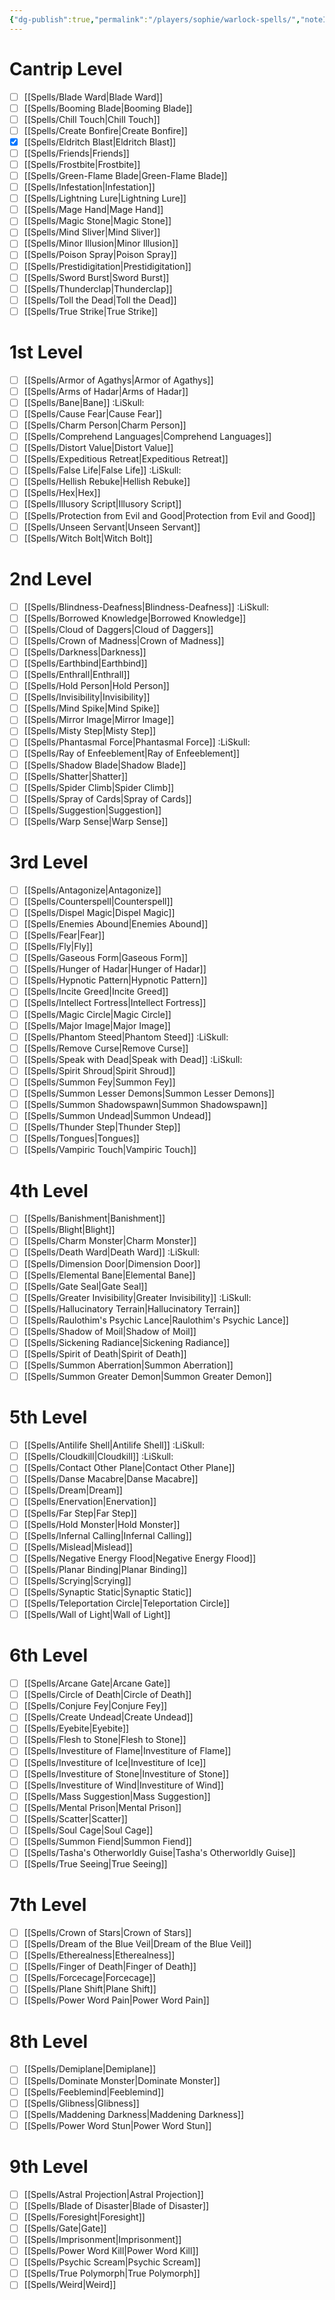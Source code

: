 ```yaml
---
{"dg-publish":true,"permalink":"/players/sophie/warlock-spells/","noteIcon":""}
---
```



# Cantrip Level
- [ ] [[Spells/Blade Ward\|Blade Ward]]
- [ ] [[Spells/Booming Blade\|Booming Blade]]
- [ ] [[Spells/Chill Touch\|Chill Touch]]
- [ ] [[Spells/Create Bonfire\|Create Bonfire]]
- [x] [[Spells/Eldritch Blast\|Eldritch Blast]]
- [ ] [[Spells/Friends\|Friends]]
- [ ] [[Spells/Frostbite\|Frostbite]]
- [ ] [[Spells/Green-Flame Blade\|Green-Flame Blade]]
- [ ] [[Spells/Infestation\|Infestation]]
- [ ] [[Spells/Lightning Lure\|Lightning Lure]]
- [ ] [[Spells/Mage Hand\|Mage Hand]]
- [ ] [[Spells/Magic Stone\|Magic Stone]]
- [ ] [[Spells/Mind Sliver\|Mind Sliver]]
- [ ] [[Spells/Minor Illusion\|Minor Illusion]]
- [ ] [[Spells/Poison Spray\|Poison Spray]]
- [ ] [[Spells/Prestidigitation\|Prestidigitation]]
- [ ] [[Spells/Sword Burst\|Sword Burst]]
- [ ] [[Spells/Thunderclap\|Thunderclap]]
- [ ] [[Spells/Toll the Dead\|Toll the Dead]]
- [ ] [[Spells/True Strike\|True Strike]]

# 1st Level
- [ ] [[Spells/Armor of Agathys\|Armor of Agathys]]
- [ ] [[Spells/Arms of Hadar\|Arms of Hadar]]
- [ ] [[Spells/Bane\|Bane]] :LiSkull:
- [ ] [[Spells/Cause Fear\|Cause Fear]]
- [ ] [[Spells/Charm Person\|Charm Person]]
- [ ] [[Spells/Comprehend Languages\|Comprehend Languages]]
- [ ] [[Spells/Distort Value\|Distort Value]]
- [ ] [[Spells/Expeditious Retreat\|Expeditious Retreat]]
- [ ] [[Spells/False Life\|False Life]] :LiSkull:
- [ ] [[Spells/Hellish Rebuke\|Hellish Rebuke]]
- [ ] [[Spells/Hex\|Hex]]
- [ ] [[Spells/Illusory Script\|Illusory Script]]
- [ ] [[Spells/Protection from Evil and Good\|Protection from Evil and Good]]
- [ ] [[Spells/Unseen Servant\|Unseen Servant]]
- [ ] [[Spells/Witch Bolt\|Witch Bolt]]

# 2nd Level
- [ ] [[Spells/Blindness-Deafness\|Blindness-Deafness]] :LiSkull:
- [ ] [[Spells/Borrowed Knowledge\|Borrowed Knowledge]]
- [ ] [[Spells/Cloud of Daggers\|Cloud of Daggers]]
- [ ] [[Spells/Crown of Madness\|Crown of Madness]]
- [ ] [[Spells/Darkness\|Darkness]]
- [ ] [[Spells/Earthbind\|Earthbind]]
- [ ] [[Spells/Enthrall\|Enthrall]]
- [ ] [[Spells/Hold Person\|Hold Person]]
- [ ] [[Spells/Invisibility\|Invisibility]]
- [ ] [[Spells/Mind Spike\|Mind Spike]]
- [ ] [[Spells/Mirror Image\|Mirror Image]]
- [ ] [[Spells/Misty Step\|Misty Step]]
- [ ] [[Spells/Phantasmal Force\|Phantasmal Force]] :LiSkull:
- [ ] [[Spells/Ray of Enfeeblement\|Ray of Enfeeblement]]
- [ ] [[Spells/Shadow Blade\|Shadow Blade]]
- [ ] [[Spells/Shatter\|Shatter]]
- [ ] [[Spells/Spider Climb\|Spider Climb]]
- [ ] [[Spells/Spray of Cards\|Spray of Cards]]
- [ ] [[Spells/Suggestion\|Suggestion]]
- [ ] [[Spells/Warp Sense\|Warp Sense]]

# 3rd Level
- [ ] [[Spells/Antagonize\|Antagonize]]
- [ ] [[Spells/Counterspell\|Counterspell]]
- [ ] [[Spells/Dispel Magic\|Dispel Magic]]
- [ ] [[Spells/Enemies Abound\|Enemies Abound]]
- [ ] [[Spells/Fear\|Fear]]
- [ ] [[Spells/Fly\|Fly]]
- [ ] [[Spells/Gaseous Form\|Gaseous Form]]
- [ ] [[Spells/Hunger of Hadar\|Hunger of Hadar]]
- [ ] [[Spells/Hypnotic Pattern\|Hypnotic Pattern]]
- [ ] [[Spells/Incite Greed\|Incite Greed]]
- [ ] [[Spells/Intellect Fortress\|Intellect Fortress]]
- [ ] [[Spells/Magic Circle\|Magic Circle]]
- [ ] [[Spells/Major Image\|Major Image]]
- [ ] [[Spells/Phantom Steed\|Phantom Steed]] :LiSkull:
- [ ] [[Spells/Remove Curse\|Remove Curse]]
- [ ] [[Spells/Speak with Dead\|Speak with Dead]] :LiSkull:
- [ ] [[Spells/Spirit Shroud\|Spirit Shroud]]
- [ ] [[Spells/Summon Fey\|Summon Fey]]
- [ ] [[Spells/Summon Lesser Demons\|Summon Lesser Demons]]
- [ ] [[Spells/Summon Shadowspawn\|Summon Shadowspawn]]
- [ ] [[Spells/Summon Undead\|Summon Undead]]
- [ ] [[Spells/Thunder Step\|Thunder Step]]
- [ ] [[Spells/Tongues\|Tongues]]
- [ ] [[Spells/Vampiric Touch\|Vampiric Touch]]

# 4th Level
- [ ] [[Spells/Banishment\|Banishment]]
- [ ] [[Spells/Blight\|Blight]]
- [ ] [[Spells/Charm Monster\|Charm Monster]]
- [ ] [[Spells/Death Ward\|Death Ward]] :LiSkull:
- [ ] [[Spells/Dimension Door\|Dimension Door]]
- [ ] [[Spells/Elemental Bane\|Elemental Bane]]
- [ ] [[Spells/Gate Seal\|Gate Seal]]
- [ ] [[Spells/Greater Invisibility\|Greater Invisibility]] :LiSkull:
- [ ] [[Spells/Hallucinatory Terrain\|Hallucinatory Terrain]]
- [ ] [[Spells/Raulothim's Psychic Lance\|Raulothim's Psychic Lance]]
- [ ] [[Spells/Shadow of Moil\|Shadow of Moil]]
- [ ] [[Spells/Sickening Radiance\|Sickening Radiance]]
- [ ] [[Spells/Spirit of Death\|Spirit of Death]]
- [ ] [[Spells/Summon Aberration\|Summon Aberration]]
- [ ] [[Spells/Summon Greater Demon\|Summon Greater Demon]]

# 5th Level
- [ ] [[Spells/Antilife Shell\|Antilife Shell]] :LiSkull:
- [ ] [[Spells/Cloudkill\|Cloudkill]] :LiSkull:
- [ ] [[Spells/Contact Other Plane\|Contact Other Plane]]
- [ ] [[Spells/Danse Macabre\|Danse Macabre]]
- [ ] [[Spells/Dream\|Dream]]
- [ ] [[Spells/Enervation\|Enervation]]
- [ ] [[Spells/Far Step\|Far Step]]
- [ ] [[Spells/Hold Monster\|Hold Monster]]
- [ ] [[Spells/Infernal Calling\|Infernal Calling]]
- [ ] [[Spells/Mislead\|Mislead]]
- [ ] [[Spells/Negative Energy Flood\|Negative Energy Flood]]
- [ ] [[Spells/Planar Binding\|Planar Binding]]
- [ ] [[Spells/Scrying\|Scrying]]
- [ ] [[Spells/Synaptic Static\|Synaptic Static]]
- [ ] [[Spells/Teleportation Circle\|Teleportation Circle]]
- [ ] [[Spells/Wall of Light\|Wall of Light]]

# 6th Level
- [ ] [[Spells/Arcane Gate\|Arcane Gate]]
- [ ] [[Spells/Circle of Death\|Circle of Death]]
- [ ] [[Spells/Conjure Fey\|Conjure Fey]]
- [ ] [[Spells/Create Undead\|Create Undead]]
- [ ] [[Spells/Eyebite\|Eyebite]]
- [ ] [[Spells/Flesh to Stone\|Flesh to Stone]]
- [ ] [[Spells/Investiture of Flame\|Investiture of Flame]]
- [ ] [[Spells/Investiture of Ice\|Investiture of Ice]]
- [ ] [[Spells/Investiture of Stone\|Investiture of Stone]]
- [ ] [[Spells/Investiture of Wind\|Investiture of Wind]]
- [ ] [[Spells/Mass Suggestion\|Mass Suggestion]]
- [ ] [[Spells/Mental Prison\|Mental Prison]]
- [ ] [[Spells/Scatter\|Scatter]]
- [ ] [[Spells/Soul Cage\|Soul Cage]]
- [ ] [[Spells/Summon Fiend\|Summon Fiend]]
- [ ] [[Spells/Tasha's Otherworldly Guise\|Tasha's Otherworldly Guise]]
- [ ] [[Spells/True Seeing\|True Seeing]]

# 7th Level
- [ ] [[Spells/Crown of Stars\|Crown of Stars]]
- [ ] [[Spells/Dream of the Blue Veil\|Dream of the Blue Veil]]
- [ ] [[Spells/Etherealness\|Etherealness]]
- [ ] [[Spells/Finger of Death\|Finger of Death]]
- [ ] [[Spells/Forcecage\|Forcecage]]
- [ ] [[Spells/Plane Shift\|Plane Shift]]
- [ ] [[Spells/Power Word Pain\|Power Word Pain]]

# 8th Level
- [ ] [[Spells/Demiplane\|Demiplane]]
- [ ] [[Spells/Dominate Monster\|Dominate Monster]]
- [ ] [[Spells/Feeblemind\|Feeblemind]]
- [ ] [[Spells/Glibness\|Glibness]]
- [ ] [[Spells/Maddening Darkness\|Maddening Darkness]]
- [ ] [[Spells/Power Word Stun\|Power Word Stun]]

# 9th Level
- [ ] [[Spells/Astral Projection\|Astral Projection]]
- [ ] [[Spells/Blade of Disaster\|Blade of Disaster]]
- [ ] [[Spells/Foresight\|Foresight]]
- [ ] [[Spells/Gate\|Gate]]
- [ ] [[Spells/Imprisonment\|Imprisonment]]
- [ ] [[Spells/Power Word Kill\|Power Word Kill]]
- [ ] [[Spells/Psychic Scream\|Psychic Scream]]
- [ ] [[Spells/True Polymorph\|True Polymorph]]
- [ ] [[Spells/Weird\|Weird]]